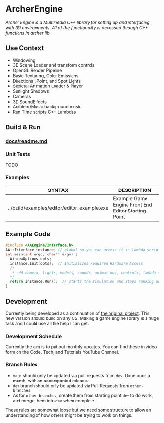 # ArcherEngine

*Archer Engine is a Multimedia C++ library for setting up and interfacing with 3D environments. All of the functionality is accessed through C++ functions in archer lib*

## Use Context

- Windowing
- 3D Scene Loader and transform controls
- OpenGL Render Pipeline
- Basic Texturing, Color Emissions
- Directional, Point, and Spot Lights
- Skeletal Animation Loader & Player
- Sunlight Shadows
- Cameras
- 3D SoundEffects
- Ambient/Music background music
- Run Time scripts C++ Lambdas

## Build & Run

### [docs/readme.md](docs/readme.md)

### Unit Tests

TODO

### Examples

| SYNTAX | DESCRIPTION |
| ------ | ----------- |
| ../build/examples/editor/editor_example.exe | Example Game Engine Front End Editor Starting Point |

## Example Code

```cpp
#include <AAEngine/Interface.h>
AA::Interface instance; // global so you can access it in lambda scripting
int main(int argc, char** argv) {
  WindowOptions opts;
  instance.Init(opts);  // Initializes Required Hardware Access
  /* 
   * add camera, lights, models, sounds, animations, controls, lambda scripts, etc
  */
  return instance.Run();  // starts the simulation and stays running until Shutdown() or Window.Close()
}
```

## Development

Currently being developed as a continuation of [the original project](https://github.com/mattearly/AncientArcher). This new version should build on any OS. Making a game engine library is a huge task and I could use all the help I can get.

### Development Schedule

 Currently the aim is to put out monthly updates. You can find these in video form on the Code, Tech, and Tutorials YouTube Channel.

### Branch Rules

- `main` should only be updated via pull requests from `dev`. Done once a month, with an accompanied release.
- `dev` branch should only be updated via Pull Requests from `other-branches`
- As for `other-branches`, create them from starting point `dev` to do work, and merge them into `dev` when complete. 

These rules are somewhat loose but we need some structure to allow an understanding of how others might be trying to work on things.
